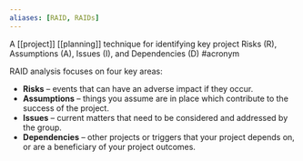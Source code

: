 ```yaml
---
aliases: [RAID, RAIDs]
---
```


A [[project]] [[planning]] technique for identifying key project Risks (R), Assumptions (A), Issues (I), and Dependencies (D) #acronym

RAID analysis focuses on four key areas:

- **Risks** – events that can have an adverse impact if they occur.
- **Assumptions** – things you assume are in place which contribute to the success of the project.
- **Issues** – current matters that need to be considered and addressed by the group.
- **Dependencies** – other projects or triggers that your project depends on, or are a beneficiary of your project outcomes.
